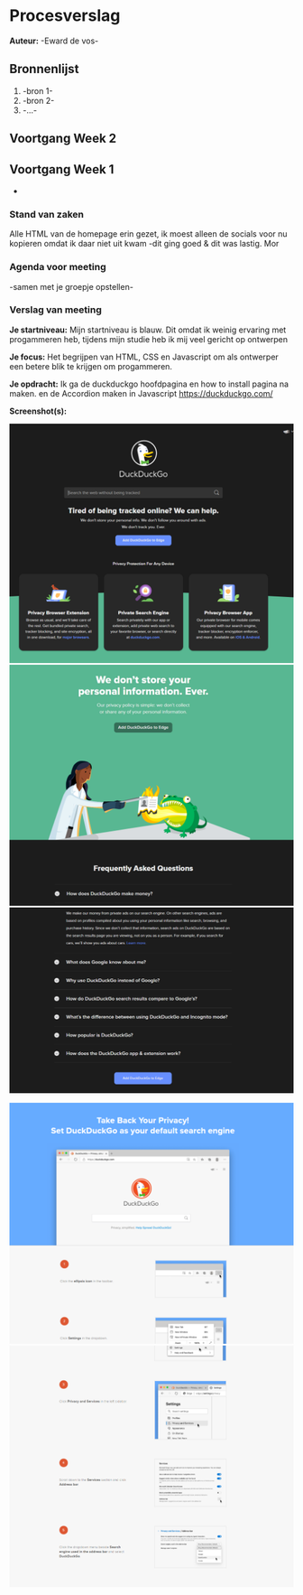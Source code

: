 # Procesverslag
**Auteur:** -Eward de vos-


## Bronnenlijst
1. -bron 1-
2. -bron 2-
3. -...-




## Voortgang Week 2


## Voortgang Week 1
-

### Stand van zaken

Alle HTML van de homepage erin gezet, ik moest alleen de socials voor nu kopieren omdat ik daar niet uit kwam 
-dit ging goed & dit was lastig. Mor


### Agenda voor meeting

-samen met je groepje opstellen-

### Verslag van meeting



**Je startniveau:** 
Mijn startniveau is blauw. Dit omdat ik weinig ervaring met progammeren heb, tijdens mijn studie heb ik mij veel gericht op ontwerpen

**Je focus:** 
Het begrijpen van HTML, CSS en Javascript om als ontwerper een betere blik te krijgen om progammeren. 



**Je opdracht:** 
Ik ga de duckduckgo hoofdpagina en how to install pagina na maken. en de Accordion maken in Javascript 
https://duckduckgo.com/

**Screenshot(s):**

![alt text](https://github.com/pannekoek141/Front_end_2021/blob/main/Screenshot-1.png?raw=true)
![alt text](https://github.com/pannekoek141/Front_end_2021/blob/main/Screenshot-2.png?raw=true)
![alt text](https://github.com/pannekoek141/Front_end_2021/blob/main/Screenshot-3.png?raw=true)


![alt text](https://github.com/pannekoek141/Front_end_2021/blob/main/Screenshot-site-2.png?raw=true)
![alt text](https://github.com/pannekoek141/Front_end_2021/blob/main/Screenshot-site-3.png?raw=true)


